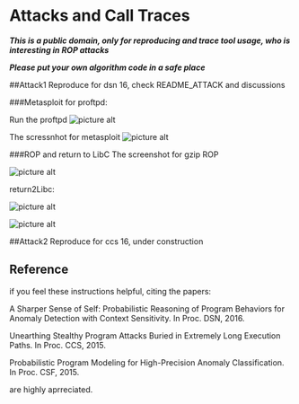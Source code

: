 # Attacks and Call Traces

***This is a public domain, only for reproducing and trace tool usage, who is interesting in ROP attacks***

***Please put your own algorithm code in a safe place***

##Attack1 Reproduce
for dsn 16, check README_ATTACK and discussions

###Metasploit for proftpd:

Run the proftpd 
 ![picture alt](https://github.com/yaoGroupAnomaly/reproduceAttacks/blob/master/image/startProftpd.png "Get the Shell from metasploit")


The scressnhot for metasploit
 ![picture alt](https://github.com/yaoGroupAnomaly/reproduceAttacks/blob/master/image/getTheshell.png "Get the Shell from metasploit")


###ROP and return to LibC
The screenshot for gzip ROP

 ![picture alt](https://github.com/yaoGroupAnomaly/reproduceAttacks/blob/master/image/ropShell.png "Get the Shell from metasploit")


return2Libc:

 ![picture alt](https://github.com/yaoGroupAnomaly/reproduceAttacks/blob/master/image/LibCgetAshell.png "Return toLibc how to find addresses")

 ![picture alt](https://github.com/yaoGroupAnomaly/reproduceAttacks/blob/master/image/returnToLibcCode.png "Map address to code")


##Attack2 Reproduce
for ccs 16, under construction 


## Reference 
if you feel these instructions helpful, citing the papers:

A Sharper Sense of Self: Probabilistic Reasoning of Program Behaviors for Anomaly Detection with Context Sensitivity. In Proc. DSN, 2016.

Unearthing Stealthy Program Attacks Buried in Extremely Long Execution Paths. In Proc. CCS, 2015.

Probabilistic Program Modeling for High-Precision Anomaly Classification. In Proc. CSF, 2015.

are highly aprreciated.


